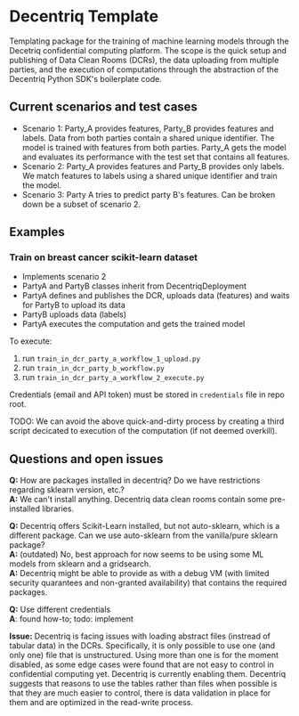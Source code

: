 # Decentriq Template

Templating package for the training of machine learning models through the Decetriq confidential computing platform.
The scope is the quick setup and publishing of Data Clean Rooms (DCRs), the data uploading from multiple parties, and the execution of computations through the abstraction of the Decentriq Python SDK's boilerplate code.


## Current scenarios and test cases

- Scenario 1: Party_A provides features, Party_B provides features and labels. Data from both parties contain a shared unique identifier. The model is trained with features from both parties. Party_A gets the model and evaluates its performance with the test set that contains all features.
- Scenario 2: Party_A provides features and Party_B provides only labels. We match features to labels using a shared unique identifier and train the model.
- Scenario 3: Party A tries to predict party B's features. Can be broken down be a subset of scenario 2.

## Examples
### Train on breast cancer scikit-learn dataset
- Implements scenario 2
- PartyA and PartyB classes inherit from DecentriqDeployment
- PartyA defines and publishes the DCR, uploads data (features) and waits for PartyB to upload its data
- PartyB uploads data (labels)
- PartyA executes the computation and gets the trained model

To execute:
1. run `train_in_dcr_party_a_workflow_1_upload.py`
1. run `train_in_dcr_party_b_workflow.py`
1. run `train_in_dcr_party_a_workflow_2_execute.py`


Credentials (email and API token) must be stored in `credentials` file in repo root.

TODO: We can avoid the above quick-and-dirty process by creating a third script decicated to execution of the computation (if not deemed overkill).


## Questions and open issues
**Q:** How are packages installed in decentriq? Do we have restrictions regarding sklearn version, etc.? \
**A:** We can't install anything. Decentriq data clean rooms contain some pre-installed libraries.

**Q:** Decentriq offers Scikit-Learn installed, but not auto-sklearn, which is a different package. Can we use auto-sklearn from the vanilla/pure sklearn package? \
**A:** (outdated) No, best approach for now seems to be using some ML models from sklearn and a gridsearch.\
**A:** Decentriq might be able to provide as with a debug VM (with limited security quarantees and non-granted availability) that contains the required packages.

**Q:** Use different credentials\
**A**: found how-to; todo: implement

**Issue:** Decentriq is facing issues with loading abstract files (instread of tabular data) in the DCRs. Specifically, it is only possible to use one (and only one) file that is unstructured. Using more than one is for the moment disabled, as some edge cases were found that are not easy to control in confidential computing yet. Decentriq is currently enabling them. Decentriq suggests that reasons to use the tables rather than files when possible is that they are much easier to control, there is data validation in place for them and are optimized in the read-write process.
